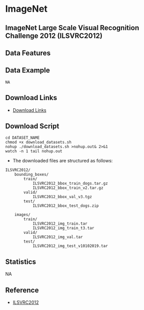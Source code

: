 # ImageNet

## ImageNet Large Scale Visual Recognition Challenge 2012 (ILSVRC2012)

## Data Features

## Data Example

```
NA
```

## Download Links

- [Download Links](https://image-net.org/challenges/LSVRC/2012/2012-downloads.php)

## Download Script

```shell
cd DATASET_NAME
chmod +x download_datasets.sh
nohup ./download_datasets.sh >nohup.out& 2>&1
watch -n 1 tail nohup.out
```

- The downloaded files are structured as follows:

```
ILSVRC2012/
    bounding_boxes/
        train/
            ILSVRC2012_bbox_train_dogs.tar.gz
            ILSVRC2012_bbox_train_v2.tar.gz
        valid/
            ILSVRC2012_bbox_val_v3.tgz
        test/
            ILSVRC2012_bbox_test_dogs.zip

    images/
        train/
            ILSVRC2012_img_train.tar
            ILSVRC2012_img_train_t3.tar
        valid/
            ILSVRC2012_img_val.tar
        test/
            ILSVRC2012_img_test_v10102019.tar
```

## Statistics

NA

## Reference

- [ILSVRC2012](https://image-net.org/challenges/LSVRC/2012/index)